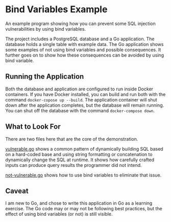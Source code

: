 # Bind Variables Example

An example program showing how you can prevent some SQL injection 
vulnerabilities by using bind variables.

The project includes a PostgreSQL database and a Go application. The
database holds a single table with example data. The Go application
shows some examples of not using bind variables and possible consequences.
It further goes on to show how these consequences can be avoided by 
using bind variable.

## Running the Application

Both the database and application are configured to run inside Docker 
containers. If you have Docker installed, you can build and run both 
with the command `docker-copose up --build`. The application container will shut
down after the application completes, but the database will remain
running. You can shut off the database with the command `docker-compose down`.

## What to Look For

There are two files here that are the core of the demonstration.

[vulnerable.go](code/vulnerable.go) shows a common pattern of dynamically building SQL based
on a hard-coded base and using string formatting or concatenation to dynamically change the
SQL at runtime. It shows how carefully crafted inputs can produce query results the programmer 
did not intend.

[not-vulnerable.go](code/not-vulnerable.go) shows how to use bind variables to eliminate that
issue.

## Caveat

I am new to Go, and chose to write this application in Go as a learning
exercise. The Go code may or may not be following best practices, but the 
effect of using bind variables (or not) is still visible. 

